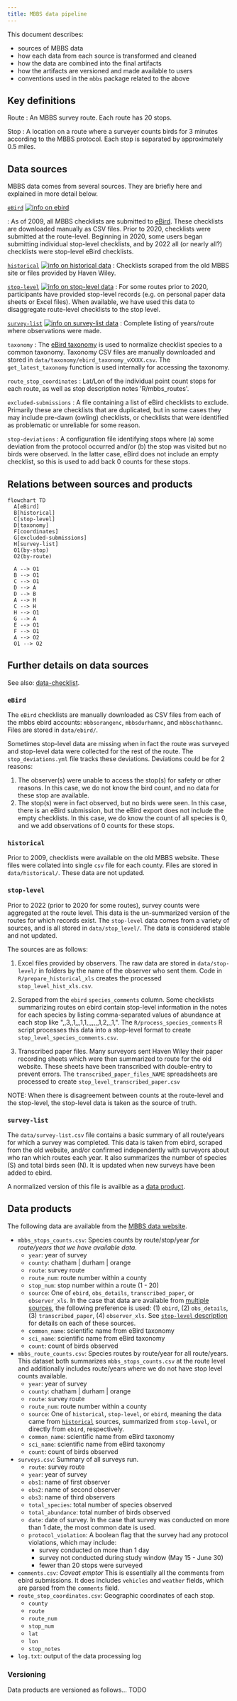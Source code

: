 ```yaml
---
title: MBBS data pipeline
---
```


This document describes:

* sources of MBBS data
* how each data from each source is transformed and cleaned
* how the data are combined into the final artifacts
* how the artifacts are versioned and made available to users
* conventions used in the `mbbs` package related to the above

## Key definitions

Route
: An MBBS survey route.
Each route has 20 stops.

Stop
: A location on a route where a surveyer counts birds for 3 minutes
according to the MBBS protocol.
Each stop is separated by approximately 0.5 miles.

## Data sources

MBBS data comes from several sources.
They are briefly here
and explained in more detail below.

[`eBird`](#ebird) [![info on ebird](../resources/img/info-16x16.svg)](#ebird)

: As of 2009, all MBBS checklists are submitted to [eBird](https://ebird.org).
These checklists are downloaded manually as CSV files.
Prior to 2020, checklists were submitted at the route-level. Beginning in 2020, some users began submitting individual stop-level checklists, and by 2022 all (or nearly all?) checklists were stop-level eBird checklists.

[`historical`](#historical) [![info on historical data](../resources/img/info-16x16.svg)](#historical)
: Checklists scraped from the old MBBS site
or files provided by Haven Wiley.

[`stop-level`](#stop-level) [![info on stop-level data](../resources/img/info-16x16.svg)](#stop-level)
: For some routes prior to 2020,
participants have provided stop-level records (e.g. on personal paper data sheets or Excel files).
When available, we have used this data to disaggregate route-level checklists to the stop level.

[`survey-list`](#survey-list) [![info on survey-list data](../resources/img/info-16x16.svg)](#survey-list)
: Complete listing of years/route where observations were made.

`taxonomy`
: The
[eBird taxonomy](https://support.ebird.org/en/support/solutions/articles/48000837816-the-ebird-taxonomy)
is used to normalize checklist species to a common taxonomy.
Taxonomy CSV files are manually downloaded and stored in
`data/taxonomy/ebird_taxonomy_vXXXX.csv`.
The `get_latest_taxonomy` function is used internally for accessing the taxonomy.

`route_stop_coordinates`
: Lat/Lon of the individual point count stops for each route,
as well as stop description notes 'R/mbbs_routes'.

`excluded-submissions`
: A file containing a list of eBird checklists to exclude.
Primarily these are checklists that are duplicated,
but in some cases
they may include pre-dawn (owling) checklists,
or checklists that were identified as problematic or unreliable for some reason.

`stop-deviations`
: A configuration file identifying stops where
(a) some deviation from the protocol occurred and/or
(b) the stop was visited but no birds were observed.
In the latter case,
eBird does not include an empty checklist,
so this is used to add back 0 counts for these stops.

## Relations between sources and products

```mermaid
flowchart TD
  A[eBird]
  B[historical]
  C[stop-level]
  D[taxonomy]
  F[coordinates]
  G[excluded-submissions]
  H[survey-list]
  O1(by-stop)
  O2(by-route)

  A --> O1
  B --> O1
  C --> O1
  D --> A
  D --> B
  A --> H
  C --> H
  H --> O1
  G --> A
  E --> O1
  F --> O1
  A --> O2
  O1 --> O2
```

## Further details on data sources

See also:
[data-checklist](data-checklist.html).

### `eBird`

The `eBird` checklists are manually downloaded
as CSV files
from each of the mbbs ebird accounts:
`mbbsorangenc`,
`mbbsdurhamnc`,
and `mbbschathamnc`.
Files are stored in `data/ebird/`.

Sometimes stop-level data are missing when in fact the route was surveyed
and stop-level data were collected for the rest of the route.
The `stop_deviations.yml` file tracks these deviations.
Deviations could be for 2 reasons:

1. The observer(s) were unable to access the stop(s)
   for safety or other reasons.
   In this case, we do not know the bird count,
   and no data for these stop are available.
2. The stop(s) were in fact observed,
   but no birds were seen.
   In this case, there is an eBird submission,
   but the eBird export does not include the empty checklists.
   In this case, we do know the count of all species is 0,
   and we add observations of 0 counts for these stops.

### `historical`

Prior to 2009,
checklists were available on the old MBBS website.
These files were collated into single `csv` file for each county.
Files are stored in `data/historical/`.
These data are not updated.

### `stop-level`

Prior to 2022 (prior to 2020 for some routes),
survey counts were aggregated at the route level.
This data is the un-summarized version of the routes for which records exist.
The `stop-level` data comes from a variety of sources,
and is all stored in
`data/stop_level/`.
The data is considered stable and not updated.

The sources are as follows:

1. Excel files provided by observers.
The raw data are stored in `data/stop-level/`
in folders by the name of the observer who sent them.
Code in `R/prepare_historical_xls`
creates the processed `stop_level_hist_xls.csv`.

2. Scraped from the `ebird` `species_comments` column.
Some checklists summarizing routes
on ebird contain stop-level information in the notes for each species by
listing comma-separated values of abundance
at each stop like ",,3,,1,,,1,1,,,,,,,1,2,,,1,".
The `R/process_species_comments` R script processes this data
into a stop-level format to create `stop_level_species_comments.csv`.

3. Transcribed paper files.
Many surveyors sent Haven Wiley their paper recording sheets
which were then summarized to route for the old website.
These sheets have been transcribed with double-entry to prevent errors.
The `transcribed_paper_files_NAME` spreadsheets
are processed to create `stop_level_transcribed_paper.csv`

NOTE:
When there is disagreement between counts
at the route-level and the stop-level,
the stop-level data is taken as the source of truth.

### `survey-list`

The `data/survey-list.csv` file contains a basic summary of all
route/years for which a survey was completed.
This data is taken from ebird, scraped from the old website,
and/or confirmed independently
with surveyors about who ran which routes each year.
It also summarizes the number of species (S) and total birds seen (N).
It is updated when new surveys have been added to ebird.

A normalized version of this file is availble as a [data product](#data-products).

## Data products

The following data are available from the
[MBBS data website](https://nc-minibbs.github.io/mbbs/).

* `mbbs_stops_counts.csv`:
Species counts by route/stop/year
*for route/years that we have available data*.
  * `year`: year of survey
  * `county`: chatham | durham | orange
  * `route`: survey route
  * `route_num`: route number within a county
  * `stop_num`: stop number within a route (1 - 20)
  * `source`:
    One of `ebird`, `obs_details`, `transcribed_paper`, or `observer_xls`.
    In the case that data are available
    from [multiple sources](#stop-level),
    the following preference is used:
    (1) `ebird`,
    (2) `obs_details`,
    (3) `transcribed_paper`,
    (4) `observer_xls`.
    See [`stop-level` description](#stop-level)
    for details on each of these sources.
  * `common_name`: scientific name from eBird taxonomy
  * `sci_name`: scientific name from eBird taxonomy
  * `count`: count of birds observed
* `mbbs_route_counts.csv`:
Species routes by route/year
for all route/years.
This dataset both summarizes `mbbs_stops_counts.csv` at the route level
and additionally includes route/years where we do not have stop level
counts available.
  * `year`: year of survey
  * `county`: chatham | durham | orange
  * `route`: survey route
  * `route_num`: route number within a county
  * `source`:
    One of `historical`, `stop-level`, or `ebird`,
    meaning the data came from [`historical`](#historical) sources,
    summarized from `stop-level`,
    or directly from `ebird`,
    respectively.
  * `common_name`: scientific name from eBird taxonomy
  * `sci_name`: scientific name from eBird taxonomy
  * `count`: count of birds observed
* `surveys.csv`:
Summary of all surveys run.
  * `route`: survey route
  * `year`: year of survey
  * `obs1`: name of first observer
  * `obs2`: name of second observer
  * `obs3`: name of third observers
  * `total_species`: total number of species observed
  * `total_abundance`: total number of birds observed
  * `date`:
    date of survey.
    In the case that survey was conducted on more than 1 date,
    the most common date is used.
  * `protocol_violation`:
    A boolean flag that the survey had any protocol violations,
    which may include:
    * survey conducted on more than 1 day
    * survey not conducted during study window (May 15 - June 30)
    * fewer than 20 stops were surveyed
* `comments.csv`:
*Caveat emptor*
This is essentially all the comments from ebird submissions.
It does includes `vehicles` and `weather` fields,
which are parsed from the `comments` field.
* `route_stop_coordinates.csv`:
Geographic coordinates of each stop.
  * `county`
  * `route`
  * `route_num`
  * `stop_num`
  * `lat`
  * `lon`
  * `stop_notes`
* `log.txt`: output of the data processing log

### Versioning

Data products are versioned as follows...
TODO
